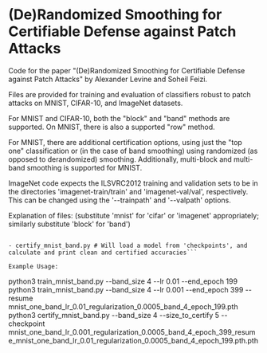 # (De)Randomized Smoothing for Certifiable Defense against Patch Attacks

Code for the paper "(De)Randomized Smoothing for Certifiable Defense against Patch Attacks" by Alexander Levine and Soheil Feizi.

Files are provided for training and evaluation of classifiers robust to patch attacks on MNIST, CIFAR-10, and ImageNet datasets.

For MNIST and CIFAR-10, both the "block" and "band" methods are supported. On MNIST, there is also a supported "row" method.

For MNIST, there are additional certification options, using just the "top one" classification or (in the case of band smoothing) using randomized (as opposed to derandomized) smoothing. Additionally, multi-block  and  multi-band smoothing is supported for MNIST.

ImageNet code expects the ILSVRC2012 training and validation sets to be in the directories 'imagenet-train/train' and 'imagenet-val/val', respectively. This can be changed using the '--trainpath' and '--valpath' options.

Explanation of files: (substitute 'mnist' for 'cifar' or 'imagenet' appropriately;  similarly substitute 'block' for 'band')

```- train_mnist_band.py # Will train the base classifier, and save the model to the 'checkpoints' directory

- certify_mnist_band.py # Will load a model from 'checkpoints', and calculate and print clean and certified accuracies```

Example Usage: 

```
python3 train_mnist_band.py --band_size 4 --lr 0.01 --end_epoch 199
python3 train_mnist_band.py --band_size 4 --lr 0.001 --end_epoch 399 --resume mnist_one_band_lr_0.01_regularization_0.0005_band_4_epoch_199.pth
python3 certify_mnist_band.py --band_size 4 --size_to_certify 5 --checkpoint mnist_one_band_lr_0.001_regularization_0.0005_band_4_epoch_399_resume_mnist_one_band_lr_0.01_regularization_0.0005_band_4_epoch_199.pth.pth
```

